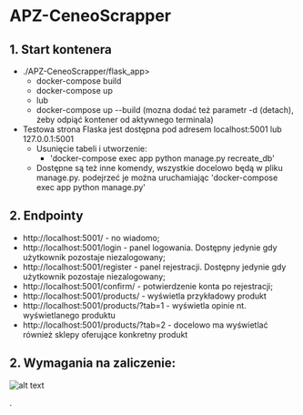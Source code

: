 # APZ-CeneoScrapper

## 1. Start kontenera

- ./APZ-CeneoScrapper/flask_app>
    - docker-compose build
    - docker-compose up
    - lub
    - docker-compose up --build (mozna dodać też parametr -d (detach), żeby odpiąć kontener od aktywnego terminala)
- Testowa strona Flaska jest dostępna pod adresem localhost:5001 lub 127.0.0.1:5001
    - Usunięcie tabeli i utworzenie:
        - 'docker-compose exec app python manage.py recreate_db'
    - Dostępne są też inne komendy, wszystkie docelowo będą w pliku manage.py.
     podejrzeć je można uruchamiając 'docker-compose exec app python manage.py'


## 2. Endpointy
- http://localhost:5001/ - no wiadomo;
- http://localhost:5001/login - panel logowania. Dostępny jedynie gdy użytkownik pozostaje niezalogowany;
- http://localhost:5001/register - panel rejestracji. Dostępny jedynie gdy użytkownik pozostaje niezalogowany; 
- http://localhost:5001/confirm/ - potwierdzenie konta po rejestracji;
- http://localhost:5001/products/ - wyświetla przykładowy produkt
- http://localhost:5001/products/?tab=1 - wyświetla opinie nt. wyświetlanego produktu
- http://localhost:5001/products/?tab=2 - docelowo ma wyświetlać również sklepy oferujące konkretny produkt

## 2. Wymagania na zaliczenie:

![alt text](docs/wymagania_na_zjo.png)

.